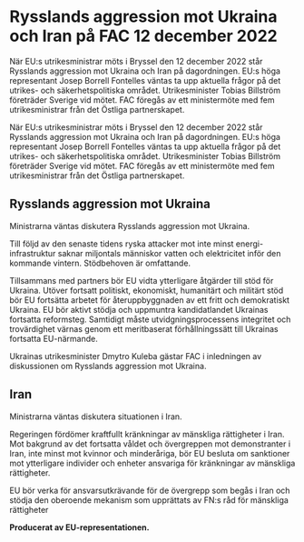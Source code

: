 # Rysslands aggression mot Ukraina och Iran på FAC 12 december 2022

När EU:s utrikesministrar möts i Bryssel den 12 december 2022 står Rysslands aggression mot Ukraina och Iran på dagordningen. EU:s höga representant Josep Borrell Fontelles väntas ta upp aktuella frågor på det utrikes- och säkerhetspolitiska området. Utrikesminister Tobias Billström företräder Sverige vid mötet. FAC föregås av ett ministermöte med fem utrikesministrar från det Östliga partnerskapet.

När EU:s utrikesministrar möts i Bryssel den 12 december 2022 står Rysslands aggression mot Ukraina och Iran på dagordningen. EU:s höga representant Josep Borrell Fontelles väntas ta upp aktuella frågor på det utrikes- och säkerhetspolitiska området. Utrikesminister Tobias Billström företräder Sverige vid mötet. FAC föregås av ett ministermöte med fem utrikesministrar från det Östliga partnerskapet.

## Rysslands aggression mot Ukraina

Ministrarna väntas diskutera Rysslands aggression mot Ukraina.

Till följd av den senaste tidens ryska attacker mot inte minst energi-infrastruktur saknar miljontals människor vatten och elektricitet inför den kommande vintern. Stödbehoven är omfattande.

Tillsammans med partners bör EU vidta ytterligare åtgärder till stöd för Ukraina. Utöver fortsatt politiskt, ekonomiskt, humanitärt och militärt stöd bör EU fortsätta arbetet för återuppbyggnaden av ett fritt och demokratiskt Ukraina. EU bör aktivt stödja och uppmuntra kandidatlandet Ukrainas fortsatta reformsteg. Samtidigt måste utvidgningsprocessens integritet och trovärdighet värnas genom ett meritbaserat förhållningssätt till Ukrainas fortsatta EU-närmande.

Ukrainas utrikesminister Dmytro Kuleba gästar FAC i inledningen av diskussionen om Rysslands aggression mot Ukraina.

## Iran

Ministrarna väntas diskutera situationen i Iran.

Regeringen fördömer kraftfullt kränkningar av mänskliga rättigheter i Iran. Mot bakgrund av det fortsatta våldet och övergreppen mot demonstranter i Iran, inte minst mot kvinnor och minderåriga, bör EU besluta om sanktioner mot ytterligare individer och enheter ansvariga för kränkningar av mänskliga rättigheter.

EU bör verka för ansvarsutkrävande för de övergrepp som begås i Iran och stödja den oberoende mekanism som upprättats av FN:s råd för mänskliga rättigheter

**Producerat av EU-representationen.**
